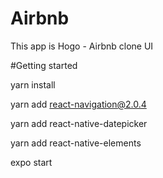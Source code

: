 # Airbnb
This app is Hogo - Airbnb clone UI

#Getting started

yarn install

yarn add react-navigation@2.0.4

yarn add react-native-datepicker

yarn add react-native-elements

expo start
